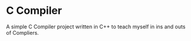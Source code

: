 C Compiler
==

A simple C Compiler project written in C++ to teach myself in ins and outs of Compliers.

